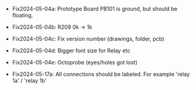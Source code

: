 * Fix2024-05-04a: Prototype Board PB101 is ground, but should be floating.

* Fix2024-05-04b: R209 0k -> 1k

* Fix2024-05-04c: Fix version number (drawings, folder, pcb)

* Fix2024-05-04d: Bigger font size for Relay etc

* Fix2024-05-04e: Octoprobe (eyes/holes got lost)

* Fix2024-05-17a: All connections should be labeled. For example 'relay 1a' / 'relay 1b'
